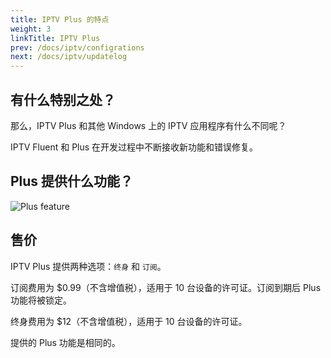```yaml
---
title: IPTV Plus 的特点
weight: 3
linkTitle: IPTV Plus
prev: /docs/iptv/configrations
next: /docs/iptv/updatelog
---
```


<!--more-->

## 有什么特别之处？

那么，IPTV Plus 和其他 Windows 上的 IPTV 应用程序有什么不同呢？

IPTV Fluent 和 Plus 在开发过程中不断接收新功能和错误修复。

## Plus 提供什么功能？
![Plus feature](https://od.lk/s/200613598_ianvS/plus.png)

## 售价
IPTV Plus 提供两种选项：`终身` 和 `订阅`。

订阅费用为 $0.99（不含增值税），适用于 10 台设备的许可证。订阅到期后 Plus 功能将被锁定。

终身费用为 $12（不含增值税），适用于 10 台设备的许可证。

提供的 Plus 功能是相同的。